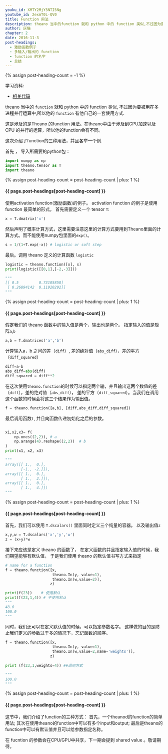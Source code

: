 ```yaml
---
youku_id: XMTY2MjY5NTI5Ng
youtube_id: 2exmT0L-QV0
title: Function 用法
description: theano 当中的function 就和 python 中的 function 类似,不过因为要被用在多进程并行运算中,所以他的 function 有他自己的一套使用方式.
author: 灰猫
chapter: 2
date: 2016-11-3
post-headings:
  - 激励函数例子
  - 多输入/输出的 function
  - function 的名字
  - 总结
---
```

{% assign post-heading-count = -1 %}

学习资料:
  * [相关代码](https://github.com/MorvanZhou/tutorials/blob/master/theanoTUT/theano5_function.py)

theano 当中的 `function` 就和 python 中的 function 类似, 不过因为要被用在多进程并行运算中,所以他的 `function` 有他自己的一套使用方式.
  

这是涉及的是Theano 的function 用法。在theano中由于涉及到GPU加速以及CPU 的并行的运算，所以他的function会有不同。

这次介绍了function的三种用法，并且各举一个例.


首先 ， 导入所需要的python包：

```python
import numpy as np
import theano.tensor as T
import theano
```

{% assign post-heading-count = post-heading-count | plus: 1 %}
<h4 class="tut-h4-pad" id="{{ page.post-headings[post-heading-count] }}">{{ page.post-headings[post-heading-count] }}</h4>


使用activation function(激励函数)的例子。
activation function 的例子是使用 function 最简单的形式。
首先需要定义一个 tensor `T`:

```python
x = T.dmatrix('x')
```

然后声明了概率计算方式，这里需要注意这里的计算方式要用到Theano里面的计算方式。而不能使用numpy包里面的`exp()`。

```python
s = 1/(1+T.exp(-x)) # logistic or soft step 
```

最后。调用 theano 定义的计算函数 `logistic`

```python
logistic = theano.function([x], s)
print(logistic([[0,1],[-2,-3]]))

"""
[[ 0.5         0.73105858]
 [ 0.26894142  0.11920292]]
"""
```

{% assign post-heading-count = post-heading-count | plus: 1 %}
<h4 class="tut-h4-pad" id="{{ page.post-headings[post-heading-count] }}">{{ page.post-headings[post-heading-count] }}</h4>


假定我们的 theano 函数中的输入值是两个，输出也是两个。
指定输入的值是矩阵`a`,`b`

```python
a,b = T.dmatrices('a','b')
```

计算输入a，b 之间的差（`diff`）, 差的绝对值（`abs_diff`），差的平方（`diff_squared`）

```python
diff=a-b
abs_diff=abs(diff)
diff_squared = diff**2
```

在这次使用`theano.function`的时候可以指定两个输，并且输出这两个数值的差（`diff`），差的绝对值（`abs_diff`），
差的平方（`diff_squared`）。当我们在调用这个函数的时候会将这三个结果作为输出值。

```python 
f = theano.function([a,b], [diff,abs_diff,diff_squared])
```

最后调用函数`f`, 并且向函数传递初始化之后的参数。

```python

x1,x2,x3= f(
    np.ones((2,2)), # a
    np.arange(4).reshape((2,2))  # b
)
print(x1, x2, x3)

"""
array([[ 1.,  0.],
       [-1., -2.]]),
array([[ 1.,  0.],
       [ 1.,  2.]]),
array([[ 1.,  0.],
       [ 1.,  4.]])   
"""
```


{% assign post-heading-count = post-heading-count | plus: 1 %}
<h4 class="tut-h4-pad" id="{{ page.post-headings[post-heading-count] }}">{{ page.post-headings[post-heading-count] }}</h4>

首先，我们可以使用 `T.dscalars()` 里面同时定义三个纯量的容器。 以及输出值`z`

```python
x,y,w = T.dscalars('x','y','w')
z = (x+y)*w
```


接下来应该是定义 theano 的函数了， 在定义函数的并且指定输入值的时候，我们期望能够有默认值，
于是我们使用 theano 的默认值书写方式来指定

```python
# name for a function
f = theano.function([x,
                     theano.In(y, value=1),
                     theano.In(w,value=2)],
                    z)

print(f(23))    # 使用默认
print(f(23,1,4)) # 不使用默认
"""
48.0
100.0
"""
```

同时，我们还可以在定义默认值的时候，可以指定参数名字。
这样做的目的是防止我们定义的参数过于多的情况下，忘记函数的顺序。

```python
f = theano.function([x,
                     theano.In(y, value=1),
                     theano.In(w,value=2,name='weights')],
                    z)
                    
print (f(23,1,weights=4)) ##调用方式

"""
100.0
"""
```


{% assign post-heading-count = post-heading-count | plus: 1 %}
<h4 class="tut-h4-pad" id="{{ page.post-headings[post-heading-count] }}">{{ page.post-headings[post-heading-count] }}</h4>

这节中，我们介绍了function的三种方式：
首先，一个theanod的function的简单用法;
其次在使用theano的function中可以有多个input和output;
最后是theano的function中可以有默认值并且可以给参数指定名称。

在 fucntion 的参数会在CPU/GPU中共享，下一期会提到 shared value 。敬请期待。

















